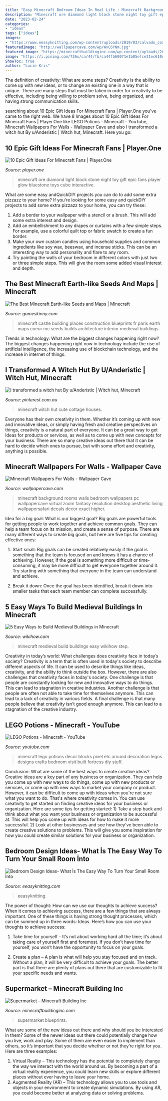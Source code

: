```yaml
---
title: "Easy Minecraft Bedroom Ideas In Real Life : Minecraft Background Rooms Walls Bedroom Wallpapers Pc Wallpapercave Virtual Zoom Fantasy Resolution Desktop Aesthetic Living Wallpapersafari Decals Decor Exact Higher"
description: "Minecraft ore diamond light block stone night toy gift epic fans player glow bluestone toys cube interactive"
date: "2023-02-24"
categories:
- "ideas"
tags: ["ideas"]
images:
- "https://www.eeasyknitting.com/wp-content/uploads/2019/03/calvado_com_51620637_554511708375833_8190846661834271138_n.jpg"
featuredImage: "http://wallpapercave.com/wp/WvC6YNm.jpg"
featured_image: "https://minecraftbuildinginc.com/wp-content/uploads/2014/01/SuperMarket-Minecraft-building-ideas-shopping-3.jpg"
image: "https://i.pinimg.com/736x/ca/44/fb/ca44fb60071e1b85efce31ec610d363b.jpg"
ShowToc: true
author: "Lucie Kris"
---
```



The definition of creativity: What are some steps?
Creativity is the ability to come up with new ideas, or to change an existing one in a way that is unique. There are many steps that must be taken in order for creativity to be effective, including being willing to problem solve, being organized, and having strong communication skills.

	

		
searching about 10 Epic Gift Ideas For Minecraft Fans | Player.One you've came to the right web. We have 8 Images about 10 Epic Gift Ideas For Minecraft Fans | Player.One like LEGO Potions - Minecraft - YouTube, Minecraft Wallpapers For Walls - Wallpaper Cave and also I transformed a witch hut By u/Anderistic | Witch hut, Minecraft. Here you go:
		
    
## 10 Epic Gift Ideas For Minecraft Fans | Player.One

<img loading=lazy src="https://cdn.player.one/sites/player.one/files/styles/scale_lg/public/2020/01/06/minecraft-light-blue-stone-ore.jpg" onerror="this.onerror=null;this.src='https://tse1.mm.bing.net/th?id=OIP.sCNLPts2N46oMWhIgLeSAwHaHa&amp;pid=15.1';" alt="10 Epic Gift Ideas For Minecraft Fans | Player.One">

_Source: player.one_

>minecraft ore diamond light block stone night toy gift epic fans player glow bluestone toys cube interactive. 

	

What are some easy andQuickDIY projects you can do to add some extra pizzazz to your home?
If you're looking for some easy and quickDIY projects to add some extra pizzazz to your home, you can try these:
1. Add a border to your wallpaper with a stencil or a brush. This will add some extra interest and design.
2. Add an embellishment to any drapes or curtains with a few simple steps. For example, use a colorful quilt top or fabric swatch to create a fun border.
3. Make your own custom candles using household supplies and common ingredients like soy wax, beeswax, and incense sticks. This can be an interesting way to add personality and flare to any room.
4. Try painting the walls of your bedroom in different colors with just two or three simple steps. This will give the room some added visual interest and depth.

    
## The Best Minecraft Earth-like Seeds And Maps | Minecraft

<img loading=lazy src="https://res.cloudinary.com/lmn/image/upload/fl_lossy,q_80/f_auto/v1/gameskinnyc/t/h/e/thetourist-07bbc.png" onerror="this.onerror=null;this.src='https://tse4.mm.bing.net/th?id=OIP.C1SOMSkOCzpI1HUEmDkShQHaEJ&amp;pid=15.1';" alt="The Best Minecraft Earth-like Seeds and Maps | Minecraft">

_Source: gameskinny.com_

>minecraft castle building places construction blueprints fr paris earth maps coeur mc seeds builds architecture interior medieval buildings. 

	

Trends in technology: What are the biggest changes happening right now?
The biggest changes happening right now in technology include the rise of artificial intelligence, the increasing use of blockchain technology, and the increase in internet of things.

    
## I Transformed A Witch Hut By U/Anderistic | Witch Hut, Minecraft

<img loading=lazy src="https://i.pinimg.com/736x/ca/44/fb/ca44fb60071e1b85efce31ec610d363b.jpg" onerror="this.onerror=null;this.src='https://tse3.mm.bing.net/th?id=OIP.AO-wCGPPXlYFhdVA0ET_AAHaEK&amp;pid=15.1';" alt="I transformed a witch hut By u/Anderistic | Witch hut, Minecraft">

_Source: pinterest.com.au_

>minecraft witch hut cute cottage houses. 

	

Everyone has their own creativity in them. Whether it’s coming up with new and innovative ideas, or simply having fresh and creative perspectives on things, creativity is a natural part of everyone. It can be a great way to get Ideas for products or services, as well as to come up with new concepts for your business. There are so many creative ideas out there that it can be hard to decide which ones to pursue, but with some effort and creativity, anything is possible.

    
## Minecraft Wallpapers For Walls - Wallpaper Cave

<img loading=lazy src="http://wallpapercave.com/wp/WvC6YNm.jpg" onerror="this.onerror=null;this.src='https://tse4.mm.bing.net/th?id=OIP.yM9mSiu5iOsoQZtHOinxsAHaEo&amp;pid=15.1';" alt="Minecraft Wallpapers For Walls - Wallpaper Cave">

_Source: wallpapercave.com_

>minecraft background rooms walls bedroom wallpapers pc wallpapercave virtual zoom fantasy resolution desktop aesthetic living wallpapersafari decals decor exact higher. 

	

Idea for a big goal: What is our biggest goal?
Big goals are powerful tools for getting people to work together and achieve common goals. They can help a team focus on its mission, and create a sense of purpose. 
There are many different ways to create big goals, but here are five tips for creating effective ones: 

1. Start small: Big goals can be created relatively easily if the goal is something that the team is focused on and knows it has a chance of achieving. However, if the goal is something more difficult or time-consuming, it may be more difficult to get everyone together around it. Try starting with something that everyone in the team can understand and achieve. 

2. Break it down: Once the goal has been identified, break it down into smaller tasks that each team member can complete successfully.

    
## 5 Easy Ways To Build Medieval Buildings In Minecraft

<img loading=lazy src="https://www.wikihow.com/images/a/ac/Build-Medieval-Buildings-in-Minecraft-Step-15.jpg" onerror="this.onerror=null;this.src='https://tse3.mm.bing.net/th?id=OIP.7GVfTXF3nDeWq668UqRPbQHaFj&amp;pid=15.1';" alt="5 Easy Ways to Build Medieval Buildings in Minecraft">

_Source: wikihow.com_

>minecraft medieval build buildings easy wikihow step. 

	

Creativity in today’s world: What challenges does creativity face in today’s society?
Creativity is a term that is often used in today's society to describe different aspects of life. It can be used to describe things like ideas, creativity, and the ability to think outside the box. However, there are also challenges that creativity faces in today's society. One challenge is that people are constantly looking for new and innovative ways to do things. This can lead to stagnation in creative industries. Another challenge is that people are often not able to take time for themselves anymore. This can lead to a lack of creativity in various fields. A final challenge is that many people believe that creativity isn't good enough anymore. This can lead to a stagnation of the creative industry.

    
## LEGO Potions - Minecraft - YouTube

<img loading=lazy src="http://i1.ytimg.com/vi/6ylhqpJvcOA/maxresdefault.jpg" onerror="this.onerror=null;this.src='https://tse3.mm.bing.net/th?id=OIP.h7GtUjhzWGA88W_XidP4ggHaEK&amp;pid=15.1';" alt="LEGO Potions - Minecraft - YouTube">

_Source: youtube.com_

>minecraft lego potions decor blocks pixel etc around decoration legos designs crafts bedroom visit built fortress diy stuff. 

	

Conclusion: What are some of the best ways to create creative ideas?
Creative ideas are a key part of any business or organization. They can help you come up with new ways to do things, come up with new products or services, or come up with new ways to market your company or product. However, it can be difficult to come up with ideas when you're not sure what you want to do. That's where creativity comes in. You can use creativity to get started on finding creative ideas for your business or organization. Here are some tips for getting started: 1) Take a step back and think about what you want your business or organization to be successful at. This will help you come up with ideas for how to make it more successful. 2) Look at other businesses and see how they've been able to create creative solutions to problems. This will give you some inspiration for how you could create similar solutions for your business or organization.

    
## Bedroom Design Ideas- What İs The Easy Way To Turn Your Small Room İnto

<img loading=lazy src="https://www.eeasyknitting.com/wp-content/uploads/2019/03/calvado_com_51620637_554511708375833_8190846661834271138_n.jpg" onerror="this.onerror=null;this.src='https://tse2.mm.bing.net/th?id=OIP.A_F0mpIZWeA76ap_BsOA7AHaLJ&amp;pid=15.1';" alt="Bedroom Design Ideas- What İs The Easy Way To Turn Your Small Room İnto">

_Source: eeasyknitting.com_

>eeasyknitting. 

	

The power of thought: How can we use our thoughts to achieve success?
When it comes to achieving success, there are a few things that are always important. One of these things is having strong thought processes, which can be summed up in three words: Ideas. Here’s how you can use your thoughts to achieve success: 
1. Take time for yourself – It’s not about working hard all the time; it’s about taking care of yourself first and foremost. If you don’t have time for yourself, you won’t have the opportunity to focus on your goals.

2. Create a plan – A plan is what will help you stay focused and on track. Without a plan, it will be very difficult to achieve your goals. The better part is that there are plenty of plans out there that are customizable to fit your specific needs and wants.


    
## Supermarket – Minecraft Building Inc

<img loading=lazy src="https://minecraftbuildinginc.com/wp-content/uploads/2014/01/SuperMarket-Minecraft-building-ideas-shopping-3.jpg" onerror="this.onerror=null;this.src='https://tse1.mm.bing.net/th?id=OIP.mN9deLUTytW25pV-ncYWwQHaD0&amp;pid=15.1';" alt="Supermarket – Minecraft Building Inc">

_Source: minecraftbuildinginc.com_

>supermarket blueprints. 

	

What are some of the new ideas out there and why should you be interested in them?
Some of the newer ideas out there could potentially change how you live, work and play. Some of them are even easier to implement than others, so it’s important that you decide whether or not they’re right for you. Here are three examples: 
1) Virtual Reality – This technology has the potential to completely change the way we interact with the world around us. By becoming a part of a virtual reality experience, you could learn new skills or explore different places without ever having to leave your home. 
2) Augmented Reality (AR) – This technology allows you to use tools and objects in your environment to create dynamic simulations. By using AR, you could become better at analyzing data or solving problems.

